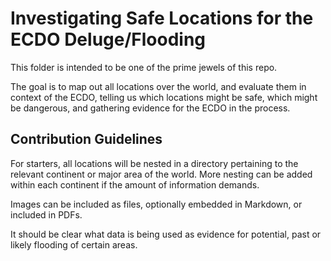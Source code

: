 # Investigating Safe Locations for the ECDO Deluge/Flooding

This folder is intended to be one of the prime jewels of this repo.

The goal is to map out all locations over the world, and evaluate them in context of the ECDO, telling us which locations might be safe, which might be dangerous, and gathering evidence for the ECDO in the process.

## Contribution Guidelines

For starters, all locations will be nested in a directory pertaining to the relevant continent or major area of the world. More nesting can be added within each continent if the amount of information demands.

Images can be included as files, optionally embedded in Markdown, or included in PDFs.

It should be clear what data is being used as evidence for potential, past or likely flooding of certain areas.
